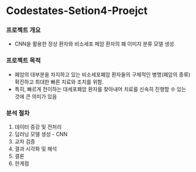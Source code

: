# Codestates-Setion4-Proejct

### **프로젝트 개요**

- CNN을 활용한 정상 환자와 비소세포 페암 환자의 폐 이미지 분류 모델 생성

### **프로젝트 목적**

- 폐암의 대부분을 차지하고 있는 비소세포폐암 환자들의 구체적인 병명(폐암의 종류) 확진하고 최대한 빠른 치료와 조치를 위함.
- 특히, 빠르게 전이하는 대세포폐암 환자를 찾아내어 치료를 신속히 진행할 수 있는 것에 큰 의미가 있음

### **분석 절차**

1. 데이터 증강 및 전처리
2. 딥러닝 모델 생성 - CNN
3. 교차 검증
4. 결과 시각화 및 해석
5. 결론
6. 한계점
